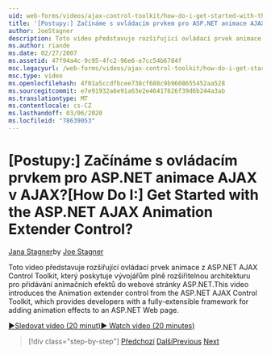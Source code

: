 ```yaml
---
uid: web-forms/videos/ajax-control-toolkit/how-do-i-get-started-with-the-aspnet-ajax-animation-extender-control
title: '[Postupy:] Začínáme s ovládacím prvkem pro ASP.NET animace AJAX v AJAX? | Dokumenty Microsoft'
author: JoeStagner
description: Toto video představuje rozšiřující ovládací prvek animace z ASP.NET AJAX Control Toolkit, který poskytuje vývojářům plně rozšiřitelnou architekturu pro...
ms.author: riande
ms.date: 02/27/2007
ms.assetid: 47f94a4c-9c95-4fc2-96e6-e7cc54b6784f
msc.legacyurl: /web-forms/videos/ajax-control-toolkit/how-do-i-get-started-with-the-aspnet-ajax-animation-extender-control
msc.type: video
ms.openlocfilehash: 4f01a5ccdfbcee738cf608c9b9608655452aa528
ms.sourcegitcommit: e7e91932a6e91a63e2e46417626f39d6b244a3ab
ms.translationtype: MT
ms.contentlocale: cs-CZ
ms.lasthandoff: 03/06/2020
ms.locfileid: "78639053"
---
```

# <a name="how-do-i-get-started-with-the-aspnet-ajax-animation-extender-control"></a><span data-ttu-id="83646-104">[Postupy:] Začínáme s ovládacím prvkem pro ASP.NET animace AJAX v AJAX?</span><span class="sxs-lookup"><span data-stu-id="83646-104">[How Do I:] Get Started with the ASP.NET AJAX Animation Extender Control?</span></span>

<span data-ttu-id="83646-105">[Jana Stagner](https://github.com/JoeStagner)</span><span class="sxs-lookup"><span data-stu-id="83646-105">by [Joe Stagner](https://github.com/JoeStagner)</span></span>

<span data-ttu-id="83646-106">Toto video představuje rozšiřující ovládací prvek animace z ASP.NET AJAX Control Toolkit, který poskytuje vývojářům plně rozšiřitelnou architekturu pro přidávání animačních efektů do webové stránky ASP.NET.</span><span class="sxs-lookup"><span data-stu-id="83646-106">This video introduces the Animation extender control from the ASP.NET AJAX Control Toolkit, which provides developers with a fully-extensible framework for adding animation effects to an ASP.NET Web page.</span></span>

[<span data-ttu-id="83646-107">&#9654;Sledovat video (20 minut)</span><span class="sxs-lookup"><span data-stu-id="83646-107">&#9654; Watch video (20 minutes)</span></span>](https://channel9.msdn.com/Blogs/ASP-NET-Site-Videos/how-do-i-get-started-with-the-aspnet-ajax-animation-extender-control)

> [!div class="step-by-step"]
> <span data-ttu-id="83646-108">[Předchozí](how-do-i-use-the-aspnet-ajax-passwordstrength-extender.md)
> [Další](how-do-i-use-the-aspnet-ajax-confirmbutton-extender.md)</span><span class="sxs-lookup"><span data-stu-id="83646-108">[Previous](how-do-i-use-the-aspnet-ajax-passwordstrength-extender.md)
[Next](how-do-i-use-the-aspnet-ajax-confirmbutton-extender.md)</span></span>
